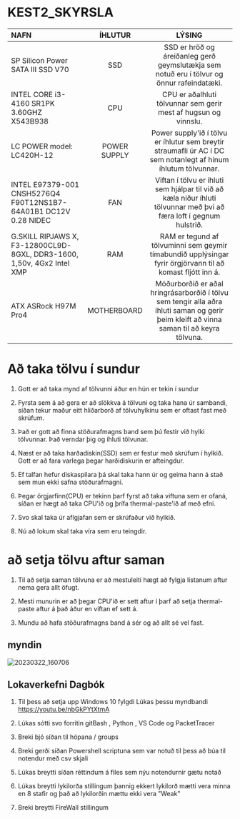# KEST2_SKYRSLA

| NAFN | ÍHLUTUR | LÝSING |
| :--- | :----: | :---: |
| SP Silicon Power SATA III SSD V70 | SSD | SSD er hröð og áreiðanleg gerð geymslutækja sem notuð eru í tölvur og önnur rafeindatæki. |
| INTEL CORE i3-4160 SR1PK 3.60GHZ X543B938 | CPU | CPU er aðalhluti tölvunnar sem gerir mest af hugsun og vinnslu. |
| LC POWER model: LC420H-12 | POWER SUPPLY | Power supply'ið í tölvu er íhlutur sem breytir straumafli úr AC í DC sem notanlegt af hinum íhlutum tölvunnar.|
| INTEL E97379-001 CNSH5276Q4 F90T12NS1B7- 64A01B1 DC12V 0.28 NIDEC | FAN | Viftan í tölvu er íhluti sem hjálpar til við að kæla niður íhluti tölvunnar með því að færa loft í gegnum hulstrið. |
| G.SKILL RIPJAWS X, F3-12800CL9D-8GXL, DDR3-1600, 1,50v, 4Gx2 Intel XMP | RAM | RAM er tegund af tölvuminni sem geymir tímabundið upplýsingar fyrir örgjörvann til að komast fljótt inn á. |
| ATX ASRock H97M Pro4 | MOTHERBOARD | Móðurborðið er aðal hringrásarborðið í tölvu sem tengir alla aðra íhluti saman og gerir þeim kleift að vinna saman til að keyra tölvuna. |


# Að taka tölvu í sundur

1. Gott er að taka mynd af tölvunni áður en hún er tekin í sundur

2. Fyrsta sem á að gera er að slökkva á tölvuni og taka hana úr sambandi, síðan tekur maður eitt hliðarborð af tölvuhylkinu sem er oftast fast með skrúfum.

3. Það er gott að finna stöðurafmagns band sem þú festir við hylki tölvunnar. Það verndar þig og íhluti tölvunar.

4. Næst er að taka harðadiskin(SSD) sem er festur með skrúfum í hylkið. Gott er að fara varlega þegar harðidiskurin er afteingdur.

5. Ef talfan hefur diskaspilara þá skal taka hann úr og geima hann á stað sem mun ekki safna stöðurafmagni.

6. Þegar örgjarfinn(CPU) er tekinn þarf fyrst að taka viftuna sem er ofaná, síðan er hægt að taka CPU'ið og þrífa thermal-paste'ið af með efni.

7. Svo skal taka úr aflgjafan sem er skrúfaður við hylkið.

8. Nú að lokum skal taka víra sem eru teingdir.



# að setja tölvu aftur saman

1. Til að setja saman tölvuna er að mestuleiti hægt að fylgja listanum aftur nema gera allt öfugt.

2. Mesti munurin er að þegar CPU'ið er sett aftur í þarf að setja thermal-paste aftur á það áður en viftan ef sett á.

3. Mundu að hafa stöðurafmagns band á sér og að allt sé vel fast.





## myndin

![20230322_160706](https://user-images.githubusercontent.com/88351016/226968460-40efcd49-ac7e-4aa0-a09e-f9a84f237542.jpg)





## Lokaverkefni Dagbók

1. Til þess að setja upp Windows 10 fylgdi Lúkas þessu myndbandi https://youtu.be/nbGkPYtXtmA

2. Lúkas sótti svo forritin gitBash , Python , VS Code og PacketTracer

3. Breki bjó síðan til hópana / groups

4. Breki gerði síðan Powershell scriptuna sem var notuð til þess að búa til notendur með csv skjali

5. Lúkas breytti síðan réttindum á files sem nýu notendurnir gætu notað

7. Lúkas breytti lykilorða stillingum þannig ekkert lykilorð mætti vera minna en 8 stafir og það að lykilorðin mættu ekki vera "Weak"

6. Breki breytti FireWall stillingum
